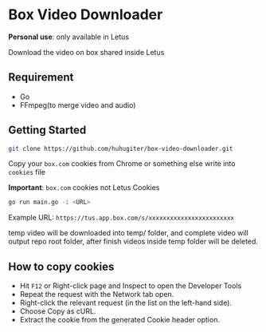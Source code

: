 # Box Video Downloader

**Personal use**: only available in Letus

Download the video on box shared inside Letus

## Requirement

- Go
- FFmpeg(to merge video and audio)

## Getting Started

```sh
git clone https://github.com/huhugiter/box-video-downloader.git
```

Copy your `box.com` cookies from Chrome or something else write into `cookies` file

**Important**: `box.com` cookies not Letus Cookies

```sh
go run main.go -i <URL>
```

Example URL: `https://tus.app.box.com/s/xxxxxxxxxxxxxxxxxxxxxxxx`

temp video will be downloaded into temp/ folder, and complete video will output repo root folder, after finish videos inside temp folder will be deleted.

## How to copy cookies

- Hit `F12` or Right-click page and Inspect to open the Developer Tools
- Repeat the request with the Network tab open.
- Right-click the relevant request (in the list on the left-hand side).
- Choose Copy as cURL.
- Extract the cookie from the generated Cookie header option.
